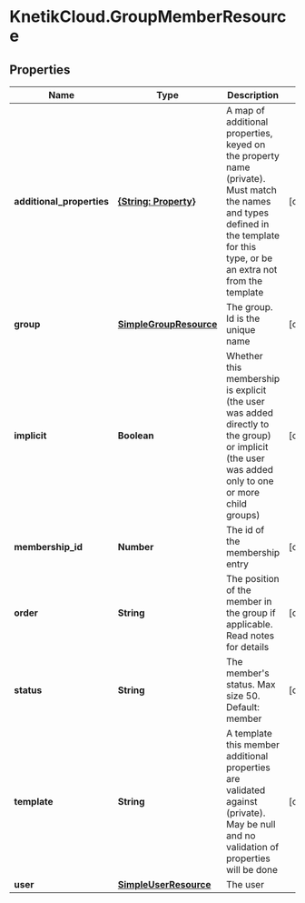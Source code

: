 # KnetikCloud.GroupMemberResource

## Properties
Name | Type | Description | Notes
------------ | ------------- | ------------- | -------------
**additional_properties** | [**{String: Property}**](Property.md) | A map of additional properties, keyed on the property name (private). Must match the names and types defined in the template for this type, or be an extra not from the template | [optional] 
**group** | [**SimpleGroupResource**](SimpleGroupResource.md) | The group. Id is the unique name | [optional] 
**implicit** | **Boolean** | Whether this membership is explicit (the user was added directly to the group) or implicit (the user was added only to one or more child groups) | [optional] 
**membership_id** | **Number** | The id of the membership entry | [optional] 
**order** | **String** | The position of the member in the group if applicable. Read notes for details | [optional] 
**status** | **String** | The member&#39;s status. Max size 50. Default: member | [optional] 
**template** | **String** | A template this member additional properties are validated against (private). May be null and no validation of properties will be done | [optional] 
**user** | [**SimpleUserResource**](SimpleUserResource.md) | The user | 


